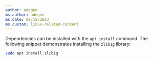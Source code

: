 ```yaml
---
author: adegeo
ms.author: adegeo
ms.date: 08/15/2023
ms.custom: linux-related-content
---
```


Dependencies can be installed with the `apt install` command. The following snippet demonstrates installing the `zlib1g` library:

```bash
sudo apt install zlib1g
```
